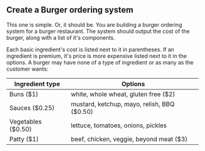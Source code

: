 ## Create a Burger ordering system

This one is simple. Or, it should be. You are building a burger ordering system for a burger restaurant. The system should output the cost of the burger, along with a list of it's components.

Each basic ingredient's cost is listed next to it in parentheses. If an ingredient is premium, it's price is more expensive listed next to it in the options. A burger may have none of a type of ingredient or as many as the customer wants:

| Ingredient type     | Options                                      |
| ------------------- | -------------------------------------------- |
| Buns (\$1)          | white, whole wheat, gluten free (\$2)        |
| Sauces (\$0.25)     | mustard, ketchup, mayo, relish, BBQ (\$0.50) |
| Vegetables (\$0.50) | lettuce, tomatoes, onions, pickles           |
| Patty (\$1)         | beef, chicken, veggie, beyond meat (\$3)     |
